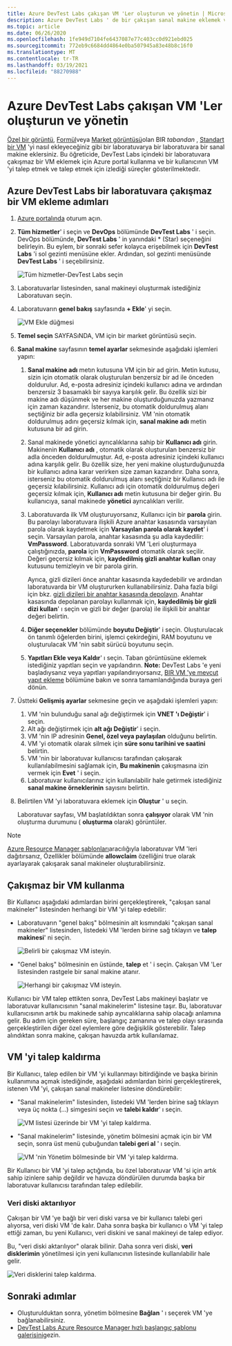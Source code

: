```yaml
---
title: Azure DevTest Labs çakışan VM 'Ler oluşturun ve yönetin | Microsoft Docs
description: Azure DevTest Labs ' de bir çakışan sanal makine eklemek ve bir sanal makineyi talep etmek/talep etmek için aşağıdaki adımları görmek üzere Azure portal nasıl kullanacağınızı öğrenin.
ms.topic: article
ms.date: 06/26/2020
ms.openlocfilehash: 1fe949d7104fe6437087e77c403cc0d921ebd025
ms.sourcegitcommit: 772eb9c6684dd4864e0ba507945a83e48b8c16f0
ms.translationtype: MT
ms.contentlocale: tr-TR
ms.lasthandoff: 03/19/2021
ms.locfileid: "88270988"
---
```

# <a name="create-and-manage-claimable-vms-in-azure-devtest-labs"></a>Azure DevTest Labs çakışan VM 'Ler oluşturun ve yönetin
[Özel bir görüntü](devtest-lab-create-template.md), [Formül](devtest-lab-manage-formulas.md)veya [Market görüntüsü](devtest-lab-configure-marketplace-images.md)olan BIR *tabandan* , [Standart bir VM](devtest-lab-add-vm.md) 'yi nasıl ekleyeceğiniz gibi bir laboratuvarya bir laboratuvara bir sanal makine eklersiniz. Bu öğreticide, DevTest Labs içindeki bir laboratuvara çakışmaz bir VM eklemek için Azure portal kullanma ve bir kullanıcının VM 'yi talep etmek ve talep etmek için izlediği süreçler gösterilmektedir.

## <a name="steps-to-add-a-claimable-vm-to-a-lab-in-azure-devtest-labs"></a>Azure DevTest Labs bir laboratuvara çakışmaz bir VM ekleme adımları
1. [Azure portalında](https://go.microsoft.com/fwlink/p/?LinkID=525040) oturum açın.
1. **Tüm hizmetler**' i seçin ve **DevOps** bölümünde **DevTest Labs** ' i seçin. DevOps bölümünde, **DevTest Labs** ' in yanındaki * (Star)  seçeneğini belirleyin. Bu eylem, bir sonraki sefer kolayca erişebilmek için **DevTest Labs** 'i sol gezinti menüsüne ekler. Ardından, sol gezinti menüsünde **DevTest Labs** ' i seçebilirsiniz.

    ![Tüm hizmetler-DevTest Labs seçin](./media/devtest-lab-create-lab/all-services-select.png)
1. Laboratuvarlar listesinden, sanal makineyi oluşturmak istediğiniz Laboratuvarı seçin.
2. Laboratuvarın **genel bakış** sayfasında **+ Ekle**' yi seçin.

    ![VM Ekle düğmesi](./media/devtest-lab-add-vm/devtestlab-home-blade-add-vm.png)
1. **Temel seçin** SAYFASıNDA, VM için bir market görüntüsü seçin.
1. **Sanal makine** sayfasının **temel ayarlar** sekmesinde aşağıdaki işlemleri yapın:
    1. **Sanal makine adı** metın kutusuna VM için bir ad girin. Metin kutusu, sizin için otomatik olarak oluşturulan benzersiz bir ad ile önceden doldurulur. Ad, e-posta adresiniz içindeki kullanıcı adına ve ardından benzersiz 3 basamaklı bir sayıya karşılık gelir. Bu özellik sizi bir makine adı düşünmek ve her makine oluşturduğunuzda yazmanız için zaman kazandırır. İsterseniz, bu otomatik doldurulmuş alanı seçtiğiniz bir adla geçersiz kılabilirsiniz. VM 'nin otomatik doldurulmuş adını geçersiz kılmak için, **sanal makine adı** metin kutusuna bir ad girin.
    2. Sanal makinede yönetici ayrıcalıklarına sahip bir **Kullanıcı adı** girin. Makinenin **Kullanıcı adı** , otomatik olarak oluşturulan benzersiz bir adla önceden doldurulmuştur. Ad, e-posta adresiniz içindeki kullanıcı adına karşılık gelir. Bu özellik size, her yeni makine oluşturduğunuzda bir kullanıcı adına karar verirken size zaman kazandırır. Daha sonra, isterseniz bu otomatik doldurulmuş alanı seçtiğiniz bir Kullanıcı adı ile geçersiz kılabilirsiniz. Kullanıcı adı için otomatik doldurulmuş değeri geçersiz kılmak için, **Kullanıcı adı** metin kutusuna bir değer girin. Bu kullanıcıya, sanal makinede **yönetici** ayrıcalıkları verilir.
    3. Laboratuvarda ilk VM oluşturuyorsanız, Kullanıcı için bir **parola** girin. Bu parolayı laboratuvara ilişkili Azure anahtar kasasında varsayılan parola olarak kaydetmek için **Varsayılan parola olarak kaydet**' i seçin. Varsayılan parola, anahtar kasasında şu adla kaydedilir: **VmPassword**. Laboratuvarda sonraki VM 'Leri oluşturmaya çalıştığınızda, **parola** için **VmPassword** otomatik olarak seçilir. Değeri geçersiz kılmak için, **kaydedilmiş gizli anahtar kullan** onay kutusunu temizleyin ve bir parola girin.

        Ayrıca, gizli dizileri önce anahtar kasasında kaydedebilir ve ardından laboratuvarda bir VM oluştururken kullanabilirsiniz. Daha fazla bilgi için bkz. [gizli dizileri bir anahtar kasasında depolayın](devtest-lab-store-secrets-in-key-vault.md). Anahtar kasasında depolanan parolayı kullanmak için, **kaydedilmiş bir gizli dizi kullan**' ı seçin ve gizli bir değer (parola) ile ilişkili bir anahtar değeri belirtin.
    4. **Diğer seçenekler** bölümünde **boyutu Değiştir**' i seçin. Oluşturulacak ön tanımlı öğelerden birini, işlemci çekirdeğini, RAM boyutunu ve oluşturulacak VM 'nin sabit sürücü boyutunu seçin.
    5. **Yapıtları Ekle veya Kaldır**' ı seçin. Taban görüntüsüne eklemek istediğiniz yapıtları seçin ve yapılandırın.
    **Note:** DevTest Labs 'e yeni başladıysanız veya yapıtları yapılandırıyorsanız, [BIR VM 'ye mevcut yapıt ekleme](./devtest-lab-add-vm.md#add-an-existing-artifact-to-a-vm) bölümüne bakın ve sonra tamamlandığında buraya geri dönün.
2. Üstteki **Gelişmiş ayarlar** sekmesine geçin ve aşağıdaki işlemleri yapın:
    1. VM 'nin bulunduğu sanal ağı değiştirmek için **VNET 'ı Değiştir**' i seçin.
    2. Alt ağı değiştirmek için **alt ağı Değiştir**' i seçin.
    3. VM 'nin IP adresinin **Genel, özel veya paylaşılan** olduğunu belirtin.
    4. VM 'yi otomatik olarak silmek için **süre sonu tarihini ve saatini** belirtin.
    5. VM 'nin bir laboratuvar kullanıcısı tarafından çakışarak kullanılabilmesini sağlamak için, **Bu makinenin** çakışmasına izin vermek için **Evet** ' i seçin.
    6. Laboratuvar kullanıcılarınız için kullanılabilir hale getirmek istediğiniz **sanal makine örneklerinin** sayısını belirtin.
3. Belirtilen VM 'yi laboratuvara eklemek için **Oluştur** ' u seçin.

   Laboratuvar sayfası, VM başlatıldıktan sonra **çalışıyor** olarak VM 'nin oluşturma durumunu ( **oluşturma** olarak) görüntüler.

> [!NOTE]
> [Azure Resource Manager şablonları](devtest-lab-create-environment-from-arm.md)aracılığıyla laboratuvar VM 'leri dağıtırsanız, Özellikler bölümünde **allowclaim** özelliğini true olarak ayarlayarak çakışarak sanal makineler oluşturabilirsiniz.


## <a name="using-a-claimable-vm"></a>Çakışmaz bir VM kullanma

Bir Kullanıcı aşağıdaki adımlardan birini gerçekleştirerek, "çakışan sanal makineler" listesinden herhangi bir VM 'yi talep edebilir:

* Laboratuvarın "genel bakış" bölmesinin alt kısmındaki "çakışan sanal makineler" listesinden, listedeki VM 'lerden birine sağ tıklayın ve **talep makinesi**' ni seçin.

  ![Belirli bir çakışmaz VM isteyin.](./media/devtest-lab-add-vm/devtestlab-claim-VM.png)


* "Genel bakış" bölmesinin en üstünde, **talep** et ' i seçin. Çakışan VM 'Ler listesinden rastgele bir sanal makine atanır.

  ![Herhangi bir çakışmaz VM isteyin.](./media/devtest-lab-add-vm/devtestlab-claim-any.png)


Kullanıcı bir VM talep ettikten sonra, DevTest Labs makineyi başlatır ve laboratuvar kullanıcısının "sanal makinelerim" listesine taşır. Bu, laboratuvar kullanıcısının artık bu makinede sahip ayrıcalıklarına sahip olacağı anlamına gelir. Bu adım için gereken süre, başlangıç zamanına ve talep olayı sırasında gerçekleştirilen diğer özel eylemlere göre değişiklik gösterebilir. Talep alındıktan sonra makine, çakışan havuzda artık kullanılamaz.  

## <a name="unclaim-a-vm"></a>VM 'yi talep kaldırma

Bir Kullanıcı, talep edilen bir VM 'yi kullanmayı bitirdiğinde ve başka birinin kullanımına açmak istediğinde, aşağıdaki adımlardan birini gerçekleştirerek, istenen VM 'yi, çakışan sanal makineler listesine döndürebilir:

- "Sanal makinelerim" listesinden, listedeki VM 'lerden birine sağ tıklayın veya üç nokta (...) simgesini seçin ve **talebi kaldır**' ı seçin.

  ![VM listesi üzerinde bir VM 'yi talep kaldırma.](./media/devtest-lab-add-vm/devtestlab-unclaim-VM2.png)

- "Sanal makinelerim" listesinde, yönetim bölmesini açmak için bir VM seçin, sonra üst menü çubuğundan **talebi geri al** ' ı seçin.

  ![VM 'nin Yönetim bölmesinde bir VM 'yi talep kaldırma.](./media/devtest-lab-add-vm/devtestlab-unclaim-VM.png)

Bir Kullanıcı bir VM 'yi talep açtığında, bu özel laboratuvar VM 'si için artık sahip izinlere sahip değildir ve havuza döndürülen durumda başka bir laboratuvar kullanıcısı tarafından talep edilebilir. 

### <a name="transferring-the-data-disk"></a>Veri diski aktarılıyor
Çakışan bir VM 'ye bağlı bir veri diski varsa ve bir kullanıcı talebi geri alıyorsa, veri diski VM 'de kalır. Daha sonra başka bir kullanıcı o VM 'yi talep ettiği zaman, bu yeni Kullanıcı, veri diskini ve sanal makineyi de talep ediyor.

Bu, "veri diski aktarılıyor" olarak bilinir. Daha sonra veri diski, **veri disklerimin** yönetilmesi için yeni kullanıcının listesinde kullanılabilir hale gelir.

![Veri disklerini talep kaldırma.](./media/devtest-lab-add-vm/devtestlab-unclaim-datadisks.png)



## <a name="next-steps"></a>Sonraki adımlar
* Oluşturulduktan sonra, yönetim bölmesine **Bağlan** ' ı seçerek VM 'ye bağlanabilirsiniz.
* [DevTest Labs Azure Resource Manager hızlı başlangıç şablonu galerisini](https://github.com/Azure/azure-devtestlab/tree/master/samples/DevTestLabs/QuickStartTemplates)gezin.
